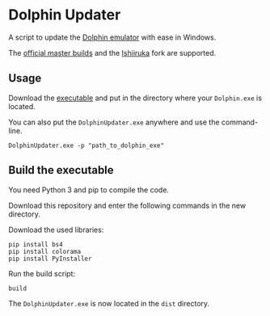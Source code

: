 # Dolphin Updater

A script to update the [Dolphin emulator](https://github.com/dolphin-emu/dolphin) with ease in Windows.

The [official master builds](https://de.dolphin-emu.org/download/list/master/1/) and the [Ishiiruka](https://forums.dolphin-emu.org/Thread-unofficial-ishiiruka-dolphin-custom-version) fork are supported.

## Usage
Download the [executable](https://github.com/maxroehrl/DolphinUpdater/releases) and put in the directory where your `Dolphin.exe` is located.

You can also put the `DolphinUpdater.exe` anywhere and use the command-line.
```
DolphinUpdater.exe -p "path_to_dolphin_exe"
```

## Build the executable
You need Python 3 and pip to compile the code.

Download this repository and enter the following commands in the new directory.

Download the used libraries:
```
pip install bs4
pip install colorama
pip install PyInstaller
```

Run the build script:
```
build
```

The `DolphinUpdater.exe` is now located in the `dist` directory.
